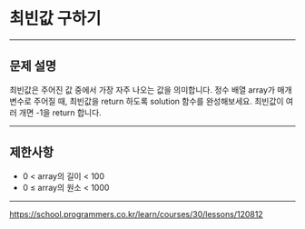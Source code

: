 # 최빈값 구하기

---

## 문제 설명

최빈값은 주어진 값 중에서 가장 자주 나오는 값을 의미합니다. 정수 배열 array가 매개변수로 주어질 때, 최빈값을 return 하도록 solution 함수를 완성해보세요. 최빈값이 여러 개면 -1을 return 합니다.

---

## 제한사항

- 0 < array의 길이 < 100
- 0 ≤ array의 원소 < 1000

---

https://school.programmers.co.kr/learn/courses/30/lessons/120812
